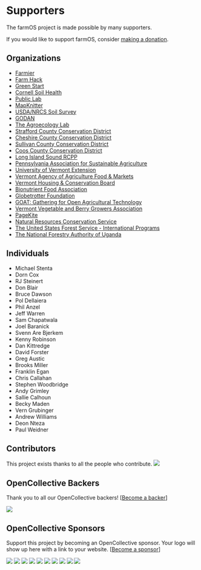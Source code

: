 # Supporters

The farmOS project is made possible by many supporters.

If you would like to support farmOS, consider [making a donation].

## Organizations

* [Farmier](https://farmier.com)
* [Farm Hack](http://farmhack.org)
* [Green Start](http://www.greenstartnh.org)
* [Cornell Soil Health](http://soilhealth.cals.cornell.edu)
* [Public Lab](https://publiclab.org)
* [MapKnitter](https://mapknitter.org)
* [USDA/NRCS Soil Survey](http://sdmdataaccess.nrcs.usda.gov)
* [GODAN](http://www.godan.info)
* [The Agroecology Lab](http://open-seeds.org)
* [Strafford County Conservation District](http://straffordccd.org)
* [Cheshire County Conservation District](http://www.cheshireconservation.org)
* [Sullivan County Conservation District](http://www.sullivancountynh.gov/index.php?n=conservation_district)
* [Coos County Conservation District](http://www.cooscountyconservation.org)
* [Long Island Sound RCPP](http://www.lisw-rcpp.com)
* [Pennsylvania Association for Sustainable Agriculture](https://www.pasafarming.org)
* [University of Vermont Extension](https://www.uvm.edu/extension)
* [Vermont Agency of Agriculture Food & Markets](http://agriculture.vermont.gov)
* [Vermont Housing & Conservation Board](http://www.vhcb.org)
* [Bionutrient Food Association](http://bionutrient.org)
* [Globetrotter Foundation](http://globetrotterfoundation.org)
* [GOAT: Gathering for Open Agricultural Technology](http://goatech.org)
* [Vermont Vegetable and Berry Growers Association](http://www.uvm.edu/vtvegandberry)
* [PageKite](https://pagekite.net/)
* [Natural Resources Conservation Service](https://www.nrcs.usda.gov)
* [The United States Forest Service - International Programs](https://www.fs.fed.us/about-agency/international-programs)
* [The National Forestry Authority of Uganda](https://www.nfa.org.ug/)

## Individuals

* Michael Stenta
* Dorn Cox
* RJ Steinert
* Don Blair
* Bruce Dawson
* Pol Dellaiera
* Phil Anzel
* Jeff Warren
* Sam Chapatwala
* Joel Baranick
* Svenn Are Bjerkem
* Kenny Robinson
* Dan Kittredge
* David Forster
* Greg Austic
* Brooks Miller
* Franklin Egan
* Chris Callahan
* Stephen Woodbridge
* Andy Grimley
* Sallie Calhoun
* Becky Maden
* Vern Grubinger
* Andrew Williams
* Deon Nteza
* Paul Weidner

## Contributors

This project exists thanks to all the people who contribute.
<a href="https://github.com/farmOS/farmOS/graphs/contributors"><img src="https://opencollective.com/farmOS/contributors.svg?width=890&button=false" /></a>

## OpenCollective Backers

Thank you to all our OpenCollective backers! [[Become a backer](https://opencollective.com/farmOS#backer)]

<a href="https://opencollective.com/farmOS#backers" target="_blank"><img src="https://opencollective.com/farmOS/backers.svg?width=890"></a>

## OpenCollective Sponsors

Support this project by becoming an OpenCollective sponsor. Your logo will show up here with a link to your website. [[Become a sponsor](https://opencollective.com/farmOS#sponsor)]

<a href="https://opencollective.com/farmOS/sponsor/0/website" target="_blank"><img src="https://opencollective.com/farmOS/sponsor/0/avatar.svg"></a>
<a href="https://opencollective.com/farmOS/sponsor/1/website" target="_blank"><img src="https://opencollective.com/farmOS/sponsor/1/avatar.svg"></a>
<a href="https://opencollective.com/farmOS/sponsor/2/website" target="_blank"><img src="https://opencollective.com/farmOS/sponsor/2/avatar.svg"></a>
<a href="https://opencollective.com/farmOS/sponsor/3/website" target="_blank"><img src="https://opencollective.com/farmOS/sponsor/3/avatar.svg"></a>
<a href="https://opencollective.com/farmOS/sponsor/4/website" target="_blank"><img src="https://opencollective.com/farmOS/sponsor/4/avatar.svg"></a>
<a href="https://opencollective.com/farmOS/sponsor/5/website" target="_blank"><img src="https://opencollective.com/farmOS/sponsor/5/avatar.svg"></a>
<a href="https://opencollective.com/farmOS/sponsor/6/website" target="_blank"><img src="https://opencollective.com/farmOS/sponsor/6/avatar.svg"></a>
<a href="https://opencollective.com/farmOS/sponsor/7/website" target="_blank"><img src="https://opencollective.com/farmOS/sponsor/7/avatar.svg"></a>
<a href="https://opencollective.com/farmOS/sponsor/8/website" target="_blank"><img src="https://opencollective.com/farmOS/sponsor/8/avatar.svg"></a>
<a href="https://opencollective.com/farmOS/sponsor/9/website" target="_blank"><img src="https://opencollective.com/farmOS/sponsor/9/avatar.svg"></a>

[making a donation]: /donate

